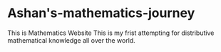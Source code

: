 # Ashan's-mathematics-journey
This is Mathematics Website This is my frist attempting for distributive mathematical knowledge all over the world.
